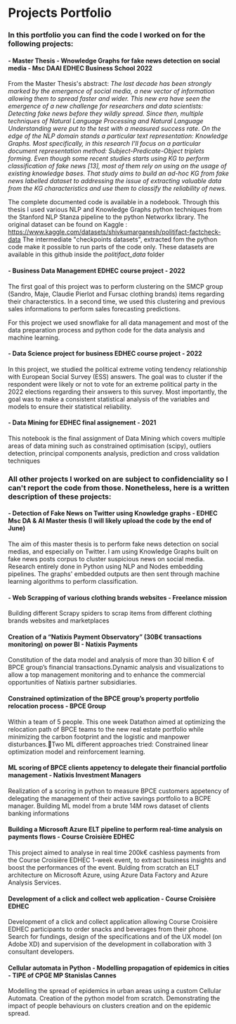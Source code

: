 # Projects Portfolio

### In this portfolio you can find the code I worked on for the following projects:

#### - Master Thesis - Wnowledge Graphs for fake news detection on social media - Msc DAAI EDHEC Business School 2022

From the Master Thesis's abstract:
_The last decade has been strongly marked by the emergence of social media, a new vector of information allowing them to spread faster and wider. This new era have seen the emergence of a new challenge for researchers and data scientists: Detecting fake news before they wildly spread.  Since then, multiple techniques of Natural Language Processing and Natural Language Understanding were put to the test with a measured success rate. On the edge of the NLP domain stands a particular text representation: Knowledge Graphs. Most specifically, in this research I’ll focus on a particular document representation method: Subject-Predicate-Object triplets forming. Even though some recent studies starts using KG to perform classification of fake news [13], most of them rely on using on the usage of existing knowledge bases. That study aims to build an ad-hoc KG from fake news labelled dataset to addressing the issue of extracting valuable data from the KG characteristics and use them to classify the reliability of news._

The complete documented code is available in a nodebook. Through this thesis I used various NLP and Knowledge Graphs python techniques from the Stanford NLP Stanza pipeline to the python Networkx library.
The original dataset can be found on Kaggle : https://www.kaggle.com/datasets/shivkumarganesh/politifact-factcheck-data
The intermediate "checkpoints datasets", extracted fom the python code make it possible to run parts of the code only. These datasets are available in this github inside the _politifact_data_ folder 


#### - Business Data Management EDHEC course project - 2022

The first goal of this project was to perform clustering on the SMCP group (Sandro, Maje, Claudie Pierlot and Fursac clothing brands) items regarding their characterstics. In a second time, we used this clustering and previous sales informations to perform sales forecasting predictions.

For this project we used snowflake for all data management and most of the data preparation process and python code for the data analysis and machine learning.



#### - Data Science project for business EDHEC course project - 2022

In this project, we studied the political extreme voting tendency relationship with European Social Survey (ESS) answers. The goal was to cluster if the respondent were likely or not to vote for an extreme political party in the 2022 elections regarding their answers to this survey. Most importantly, the goal was to make a consistent statistical analysis of the variables and models to ensure their statistical reliability.


#### - Data Mining for EDHEC final assignement - 2021

This notebook is the final assignment of Data Mining which covers multiple areas of data mining such as constrained optimisation (scipy), outliers detection, principal components analysis, prediction and cross validation techniques


### All other projects I worked on are subject to confidenciality so I can't report the code from those. Nonetheless, here is a written description of these projects: 


#### - Detection of Fake News on Twitter using Knowledge graphs - EDHEC Msc DA & AI Master thesis (I will likely upload the code by the end of June)
The aim of this master thesis is to perform fake news detection on social medias, and especially on Twitter. 
I am using Knowledge Graphs built on fake news posts corpus to cluster suspicious news on social media. Research entirely done in Python using NLP and Nodes embedding pipelines. The graphs' embedded outputs are then sent through machine learning algorithms to perform classification. 


#### - Web Scrapping of various clothing brands websites - Freelance mission
Building different Scrapy spiders to scrap items from different clothing brands websites and marketplaces

#### Creation of a “Natixis Payment Observatory” (30B€ transactions monitoring) on power BI - Natixis Payments 
Constitution of the data model and analysis of more than 30 billion € of BPCE group’s financial transactions.Dynamic analysis and visualizations to allow a top management monitoring and to enhance the commercial opportunities of Natixis partner subsidiaries.

#### Constrained optimization of the BPCE group’s property portfolio relocation process - BPCE Group
Within a team of 5 people. This one week Datathon aimed at optimizing the relocation path of BPCE teams to the new real estate portfolio while minimizing the carbon footprint and the logistic and manpower disturbances.Two ML different approaches tried: Constrained linear optimization model and reinforcement learning.

#### ML scoring of BPCE clients appetency to delegate their financial portfolio management - Natixis Investment Managers 
Realization of a scoring in python to measure BPCE customers appetency of delegating the management of their active savings portfolio to a BCPE manager.
Building ML model from a brute 14M rows dataset of clients banking informations

####  Building a Microsoft Azure ELT pipeline to perform real-time analysis on payments flows - Course Croisière EDHEC 

This project aimed to analyse in real time 200k€ cashless payments from the Course Croisière EDHEC 1-week event, to extract business insights and boost the performances of the event.
Bulding from scratch an ELT architecture on Microsoft Azure, using Azure Data Factory and Azure Analysis Services.

#### Development of a click and collect web application - Course Croisière EDHEC

Development of a click and collect application allowing Course Croisière EDHEC participants to order snacks and beverages from their phone. 
Search for fundings, design of the specifications and of the UX model (on Adobe XD) and supervision of the development in collaboration with 3 consultant developers.

#### Cellular automata in Python - Modelling propagation of epidemics in cities - TIPE of CPGE MP Stanislas Cannes 

Modelling the spread of epidemics in urban areas using a custom Cellular Automata. Creation of the python model  from scratch. Demonstrating the impact of people behaviours on clusters creation and on the epidemic spread.


